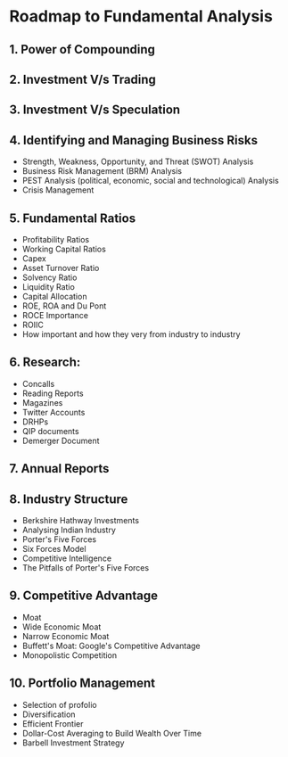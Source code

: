 # Roadmap to Fundamental Analysis

## 1. Power of Compounding
## 2. Investment V/s Trading
## 3. Investment V/s Speculation
## 4. Identifying and Managing Business Risks

+ Strength, Weakness, Opportunity, and Threat (SWOT) Analysis
+ Business Risk Management (BRM) Analysis
+ PEST Analysis (political, economic, social and technological) Analysis
+ Crisis Management


## 5. Fundamental Ratios

+ Profitability Ratios
+ Working Capital Ratios
+ Capex
+ Asset Turnover Ratio
+ Solvency Ratio
+ Liquidity Ratio
+ Capital Allocation 
+ ROE, ROA and Du Pont
+ ROCE Importance
+ ROIIC
+ How important and how they very from industry to industry

## 6. Research:

+ Concalls
+ Reading Reports
+ Magazines
+ Twitter Accounts
+ DRHPs
+ QIP documents
+ Demerger Document


## 7. Annual Reports

## 8. Industry Structure
+ Berkshire Hathway Investments
+ Analysing Indian Industry
+ Porter's Five Forces
+ Six Forces Model
+ Competitive Intelligence
+ The Pitfalls of Porter's Five Forces

## 9. Competitive Advantage
+ Moat
+ Wide Economic Moat
+ Narrow Economic Moat
+ Buffett's Moat: Google's Competitive Advantage
+ Monopolistic Competition

## 10. Portfolio Management
+ Selection of profolio
+ Diversification
+ Efficient Frontier
+ Dollar-Cost Averaging to Build Wealth Over Time
+ Barbell Investment Strategy
